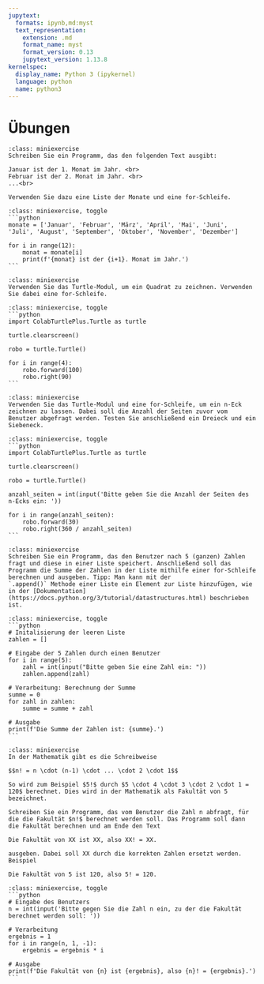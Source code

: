 ```yaml
---
jupytext:
  formats: ipynb,md:myst
  text_representation:
    extension: .md
    format_name: myst
    format_version: 0.13
    jupytext_version: 1.13.8
kernelspec:
  display_name: Python 3 (ipykernel)
  language: python
  name: python3
---
```


# Übungen

```{admonition} Übung 4.1
:class: miniexercise
Schreiben Sie ein Programm, das den folgenden Text ausgibt:

Januar ist der 1. Monat im Jahr. <br>
Februar ist der 2. Monat im Jahr. <br>
...<br>

Verwenden Sie dazu eine Liste der Monate und eine for-Schleife.
```
````{admonition} Lösung
:class: miniexercise, toggle
```python
monate = ['Januar', 'Februar', 'März', 'April', 'Mai', 'Juni', 
'Juli', 'August', 'September', 'Oktober', 'November', 'Dezember']

for i in range(12):
    monat = monate[i]
    print(f'{monat} ist der {i+1}. Monat im Jahr.')
```
````

```{admonition} Übung 4.2
:class: miniexercise
Verwenden Sie das Turtle-Modul, um ein Quadrat zu zeichnen. Verwenden Sie dabei eine for-Schleife.
```
````{admonition} Lösung
:class: miniexercise, toggle
```python
import ColabTurtlePlus.Turtle as turtle

turtle.clearscreen()

robo = turtle.Turtle()

for i in range(4):
    robo.forward(100)
    robo.right(90)
```
````

```{admonition} Übung 4.3
:class: miniexercise
Verwenden Sie das Turtle-Modul und eine for-Schleife, um ein n-Eck zeichnen zu lassen. Dabei soll die Anzahl der Seiten zuvor vom Benutzer abgefragt werden. Testen Sie anschließend ein Dreieck und ein Siebeneck.
```
````{admonition} Lösung
:class: miniexercise, toggle
```python
import ColabTurtlePlus.Turtle as turtle

turtle.clearscreen()

robo = turtle.Turtle()

anzahl_seiten = int(input('Bitte geben Sie die Anzahl der Seiten des n-Ecks ein: '))

for i in range(anzahl_seiten):
    robo.forward(30)
    robo.right(360 / anzahl_seiten)
```
````

```{admonition} Übung 4.4
:class: miniexercise
Schreiben Sie ein Programm, das den Benutzer nach 5 (ganzen) Zahlen fragt und diese in einer Liste speichert. Anschließend soll das Programm die Summe der Zahlen in der Liste mithilfe einer for-Schleife berechnen und ausgeben. Tipp: Man kann mit der
`.append()` Methode einer Liste ein Element zur Liste hinzufügen, wie in der [Dokumentation](https://docs.python.org/3/tutorial/datastructures.html) beschrieben ist.
```
````{admonition} Lösung
:class: miniexercise, toggle
```python
# Initalisierung der leeren Liste
zahlen = []

# Eingabe der 5 Zahlen durch einen Benutzer
for i in range(5):
    zahl = int(input("Bitte geben Sie eine Zahl ein: "))
    zahlen.append(zahl)

# Verarbeitung: Berechnung der Summe
summe = 0
for zahl in zahlen:
    summe = summe + zahl

# Ausgabe
print(f'Die Summe der Zahlen ist: {summe}.')
```
````

```{admonition} Übung 4.5
:class: miniexercise
In der Mathematik gibt es die Schreibweise

$$n! = n \cdot (n-1) \cdot ... \cdot 2 \cdot 1$$

So wird zum Beispiel $5!$ durch $5 \cdot 4 \cdot 3 \cdot 2 \cdot 1 = 120$ berechnet. Dies wird in der Mathematik als Fakultät von 5 bezeichnet.

Schreiben Sie ein Programm, das vom Benutzer die Zahl n abfragt, für die die Fakultät $n!$ berechnet werden soll. Das Programm soll dann die Fakultät berechnen und am Ende den Text

Die Fakultät von XX ist XX, also XX! = XX.

ausgeben. Dabei soll XX durch die korrekten Zahlen ersetzt werden. Beispiel

Die Fakultät von 5 ist 120, also 5! = 120.
```

````{admonition} Lösung
:class: miniexercise, toggle
```python
# Eingabe des Benutzers
n = int(input('Bitte gegen Sie die Zahl n ein, zu der die Fakultät berechnet werden soll: '))

# Verarbeitung
ergebnis = 1
for i in range(n, 1, -1):
    ergebnis = ergebnis * i

# Ausgabe
print(f'Die Fakultät von {n} ist {ergebnis}, also {n}! = {ergebnis}.') 
```
````




